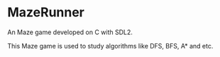 # MazeRunner
An Maze game developed on C with SDL2.

This Maze game is used to study algorithms like DFS, BFS, A* and etc.
